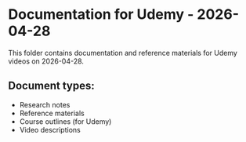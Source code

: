 # Documentation for Udemy - 2026-04-28

This folder contains documentation and reference materials for Udemy videos on 2026-04-28.

## Document types:
- Research notes
- Reference materials
- Course outlines (for Udemy)
- Video descriptions
